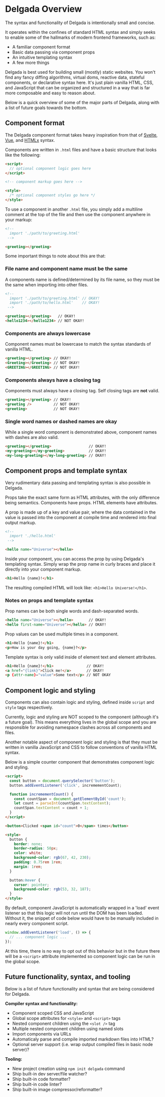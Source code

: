 # Delgada Overview

The syntax and functionality of Delgada is intentionally small and concise.

It operates within the confines of standard HTML syntax and simply seeks to enable some of the hallmarks of modern frontend frameworks, such as:

- A familiar component format
- Basic data passing via component props
- An intuitive templating syntax
- A few more things

Delgada is best used for building small (mostly) static websites. You won't find any fancy diffing algorithms, virtual doms, reactive data, stateful components, or declarative syntax here. It's just plain vanilla HTML, CSS, and JavaScript that can be organized and structured in a way that is far more composable and easy to reason about.

Below is a quick overview of some of the major parts of Delgada, along with a list of future goals towards the bottom.

## Component format

The Delgada component format takes heavy inspiration from that of [Svelte](https://svelte.dev/), [Vue](https://vuejs.org/), and [HTMLx](https://github.com/htmlx-org/HTMLx) syntax.

Components are written in `.html` files and have a basic structure that looks like the following:

```html
<script>
  // optional component logic goes here
</script>

<!-- component markup goes here -->

<style>
  /* optional component styles go here */
</style>
```

To use a component in another `.html` file, you simply add a multiline comment at the top of the file and then use the component anywhere in your markup:

```html
<!-- 
  import './path/to/greeting.html'
 -->

<greeting></greeting>
```

Some important things to note about this are that:

### File name and component name must be the same

A components name is defined/determined by its file name, so they must be the same when importing into other files.

```html
<!-- 
  import './path/to/greeting.html' // OKAY!
  import './path/to/hello.html'    // OKAY!
 -->

<greeting></greeting>   // OKAY!
<hello1234></hello1234> // NOT OKAY!
```

### Components are always lowercase

Component names must be lowercase to match the syntax standards of vanilla HTML.

```html
<greeting></greeting> // OKAY!
<Greeting></Greeting> // NOT OKAY!
<GREETING></GREETING> // NOT OKAY!
```

### Components always have a closing tag

Components must always have a closing tag. Self closing tags are **not** valid.

```html
<greeting></greeting> // OKAY!
<greeting />          // NOT OKAY!
<greeting>            // NOT OKAY!
```

### Single word names or dashed names are okay

While a single word component is demonstrated above, component names with dashes are also valid.

```html
<greeting></greeting>                 // OKAY!
<my-greeting></my-greeting>           // OKAY!
<my-long-greeting></my-long-greeting> // OKAY!
```

## Component props and template syntax

Very rudimentary data passing and templating syntax is also possible in Delgada.

Props take the exact same form as HTML attributes, with the only difference being semantics. Components have props. HTML elements have attributes.

A prop is made up of a key and value pair, where the data contained in the value is passed into the component at compile time and rendered into final output markup.

```html
<!-- 
  import './hello.html'
 -->

<hello name="Universe"></hello>
```

Inside your component, you can access the prop by using Delgada's templating syntax. Simply wrap the prop name in curly braces and place it directly into your component markup.

```html
<h1>Hello {name}!</h1>
```

The resulting compiled HTML will look like: `<h1>Hello Universe!</h1>`.

### Notes on props and template syntax

Prop names can be both single words and dash-separated words.

```html
<hello name="Universe"></hello>       // OKAY!
<hello first-name="Universe"></hello> // OKAY!
```

Prop values can be used multiple times in a component.

```html
<h1>Hello {name}!</h1>
<p>How is your day going, {name}?</p>
```

Template syntax is only valid inside of element text and element attributes.

```html
<h1>Hello {name}!</h1>               // OKAY!
<a href="{link}">Click me!</a>       // OKAY!
<p {attr-name}="value">Some text</p> // NOT OKAY
```

## Component logic and styling

Components can also contain logic and styling, defined inside `script` and `style` tags respectively.

Currently, logic and styling are NOT scoped to the component (although it's a future goal). This means everything lives in the global scope and you are responsible for avoiding namespace clashes across all components and files.

Another notable aspect of component logic and styling is that they must be written in vanilla JavaScript and CSS to follow conventions of vanilla HTML syntax.

Below is a simple counter component that demonstrates component logic and styling.

```html
<script>
  const button = document.querySelector('button');
  button.addEventListener('click', incremementCount);

  function incremementCount() {
    const countSpan = document.getElementById('count');
    let count = parseInt(countSpan.textContent);
    countSpan.textContent = count + 1;
  }
</script>

<button>Clicked <span id="count">0</span> times</button>

<style>
  button {
    border: none;
    border-radius: 50px;
    color: white;
    background-color: rgb(67, 42, 230);
    padding: 0.75rem 1rem;
    margin: 1rem;
  }

  button:hover {
    cursor: pointer;
    background-color: rgb(53, 32, 187);
  }
</style>
```

By default, component JavaScript is automatically wrapped in a 'load' event listener so that this logic will not run until the DOM has been loaded. Without it, the snippet of code below would have to be manually included in nearly every component script.

```javascript
window.addEventListener('load', () => {
  // ... component logic ...
});
```

At this time, there is no way to opt out of this behavior but in the future there will be a `<script>` attribute implemented so component logic can be run in the global scope.

## Future functionality, syntax, and tooling

Below is a list of future functionality and syntax that are being considered for Delgada.

**Compiler syntax and functionality:**

- Component scoped CSS and JavaScript
- Global scope attributes for `<style>` and `<script>` tags
- Nested component children using the `<slot />` tag
- Multiple nested component children using named slots
- Import components via URLs
- Automaticaly parse and compile imported markdown files into HTML?
- Optional server support (i.e. wrap output compiled files in basic node server)?

**Tooling:**

- New project creation using `npm init delgada` command
- Ship built-in dev server/file watcher?
- Ship built-in code formatter?
- Ship built-in code linter?
- Ship built-in image compressor/reformatter?
